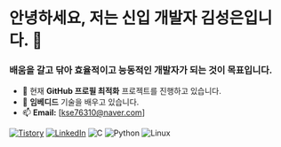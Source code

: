 # 안녕하세요, 저는 신입 개발자 김성은입니다. 👋

### 배움을 갈고 닦아 효율적이고 능동적인 개발자가 되는 것이 목표입니다.

- 🔭 현재 **GitHub 프로필 최적화** 프로젝트를 진행하고 있습니다.
- 🌱 **임베디드** 기술을 배우고 있습니다.
- 📫 **Email:** [kse76310@naver.com]

[![Tistory](https://img.shields.io/badge/Tistory-000000?style=for-the-badge&logo=Tistory&logoColor=white)](https://example.tistory.com)
[![LinkedIn](https://img.shields.io/badge/LinkedIn-0077B5?style=for-the-badge&logo=linkedin&logoColor=white)](https://www.linkedin.com/in/example)
![C](https://img.shields.io/badge/c-%2300599C.svg?style=for-the-badge&logo=c&logoColor=white)
![Python](https://img.shields.io/badge/python-3670A0?style=for-the-badge&logo=python&logoColor=ffdd54)
![Linux](https://img.shields.io/badge/Linux-FCC624?style=for-the-badge&logo=linux&logoColor=black)
